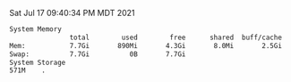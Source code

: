 Sat Jul 17 09:40:34 PM MDT 2021
```bash
System Memory
               total        used        free      shared  buff/cache   available
Mem:           7.7Gi       890Mi       4.3Gi       8.0Mi       2.5Gi       6.5Gi
Swap:          7.7Gi          0B       7.7Gi
System Storage
571M	.
```
```bash
